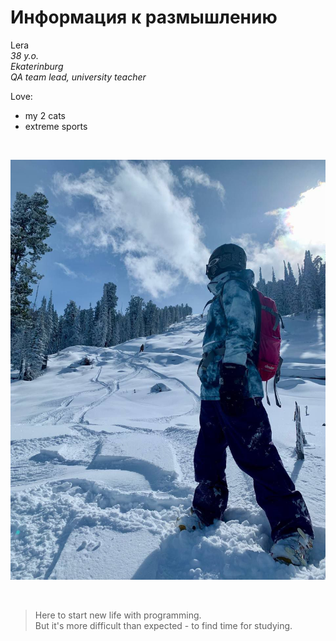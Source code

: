 # Информация к размышлению
Lera  
_38 y.o._  
_Ekaterinburg_  
_QA team lead, university teacher_  

Love:
- my 2 cats
- extreme sports  

<br>

![](img/pic1.jpg)  

<br>

> Here to start new life with programming.  
> But it's more difficult than expected - to find time for studying.